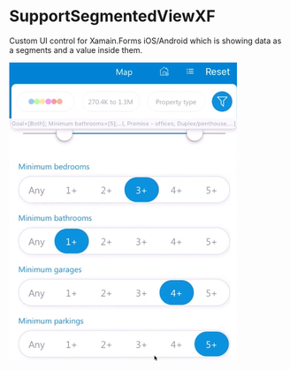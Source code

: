 # SupportSegmentedViewXF
Custom UI control for Xamain.Forms iOS/Android which is showing data as a segments and a value inside them.

<img src="https://github.com/bulubuloa/SupportSegmentedViewXF/blob/master/Screenshots/ezgif-7-e42f4da0827e.gif" width="412" height="540" />
